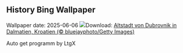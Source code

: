 ## History Bing Wallpaper
Wallpaper date: 2025-06-06
![](https://www.bing.com/th?id=OHR.DubrovnikTwilight_DE-DE7732789552_UHD.jpg&w=1000)Download: [Altstadt von Dubrovnik in Dalmatien, Kroatien (© bluejayphoto/Getty Images)](https://www.bing.com/th?id=OHR.DubrovnikTwilight_DE-DE7732789552_UHD.jpg)

Auto get programm by LtgX
